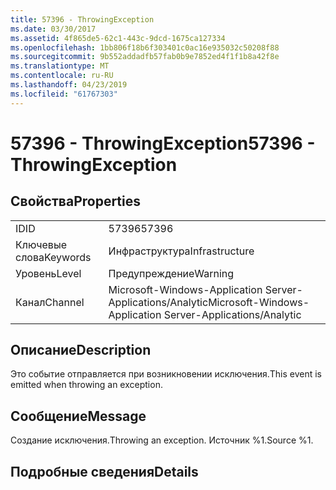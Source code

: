 ```yaml
---
title: 57396 - ThrowingException
ms.date: 03/30/2017
ms.assetid: 4f865de5-62c1-443c-9dcd-1675ca127334
ms.openlocfilehash: 1bb806f18b6f303401c0ac16e935032c50208f88
ms.sourcegitcommit: 9b552addadfb57fab0b9e7852ed4f1f1b8a42f8e
ms.translationtype: MT
ms.contentlocale: ru-RU
ms.lasthandoff: 04/23/2019
ms.locfileid: "61767303"
---
```

# <a name="57396---throwingexception"></a><span data-ttu-id="cf30d-102">57396 - ThrowingException</span><span class="sxs-lookup"><span data-stu-id="cf30d-102">57396 - ThrowingException</span></span>
## <a name="properties"></a><span data-ttu-id="cf30d-103">Свойства</span><span class="sxs-lookup"><span data-stu-id="cf30d-103">Properties</span></span>  
  
|||  
|-|-|  
|<span data-ttu-id="cf30d-104">ID</span><span class="sxs-lookup"><span data-stu-id="cf30d-104">ID</span></span>|<span data-ttu-id="cf30d-105">57396</span><span class="sxs-lookup"><span data-stu-id="cf30d-105">57396</span></span>|  
|<span data-ttu-id="cf30d-106">Ключевые слова</span><span class="sxs-lookup"><span data-stu-id="cf30d-106">Keywords</span></span>|<span data-ttu-id="cf30d-107">Инфраструктура</span><span class="sxs-lookup"><span data-stu-id="cf30d-107">Infrastructure</span></span>|  
|<span data-ttu-id="cf30d-108">Уровень</span><span class="sxs-lookup"><span data-stu-id="cf30d-108">Level</span></span>|<span data-ttu-id="cf30d-109">Предупреждение</span><span class="sxs-lookup"><span data-stu-id="cf30d-109">Warning</span></span>|  
|<span data-ttu-id="cf30d-110">Канал</span><span class="sxs-lookup"><span data-stu-id="cf30d-110">Channel</span></span>|<span data-ttu-id="cf30d-111">Microsoft-Windows-Application Server-Applications/Analytic</span><span class="sxs-lookup"><span data-stu-id="cf30d-111">Microsoft-Windows-Application Server-Applications/Analytic</span></span>|  
  
## <a name="description"></a><span data-ttu-id="cf30d-112">Описание</span><span class="sxs-lookup"><span data-stu-id="cf30d-112">Description</span></span>  
 <span data-ttu-id="cf30d-113">Это событие отправляется при возникновении исключения.</span><span class="sxs-lookup"><span data-stu-id="cf30d-113">This event is emitted when throwing an exception.</span></span>  
  
## <a name="message"></a><span data-ttu-id="cf30d-114">Сообщение</span><span class="sxs-lookup"><span data-stu-id="cf30d-114">Message</span></span>  
 <span data-ttu-id="cf30d-115">Создание исключения.</span><span class="sxs-lookup"><span data-stu-id="cf30d-115">Throwing an exception.</span></span> <span data-ttu-id="cf30d-116">Источник %1.</span><span class="sxs-lookup"><span data-stu-id="cf30d-116">Source %1.</span></span>  
  
## <a name="details"></a><span data-ttu-id="cf30d-117">Подробные сведения</span><span class="sxs-lookup"><span data-stu-id="cf30d-117">Details</span></span>
